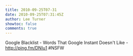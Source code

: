 ```yaml
---
title: 2010-09-25T07-31
date: 2010-09-25T07:31:45Z
author: Lee Turner
showtoc: false
comments: true
---
```


Google Blacklist - Words That Google Instant Doesn't Like - http://ping.fm/DNIu1 #NSFW

